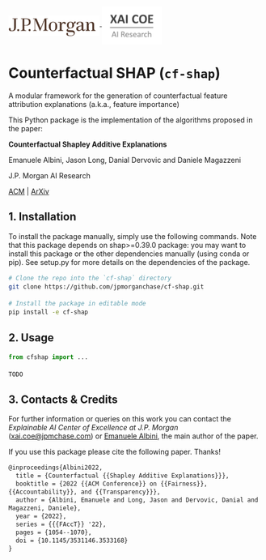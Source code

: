 <a href="https://www.jpmorgan.com/technology/artificial-intelligence">
<img align="middle" src="./assets/jpmorgan-logo.svg" alt="JPMorgan Logo" height="40">
<img align="middle" src="./assets/xai_coe-logo.png" alt="Explainale AI Center of Excellence Logo" height="75">
</a>


# Counterfactual SHAP (`cf-shap`)
A modular framework for the generation of counterfactual feature attribution explanations (a.k.a., feature importance)

This Python package is the implementation of the algorithms proposed in the paper:

**Counterfactual Shapley Additive Explanations** 

Emanuele Albini, Jason Long, Danial Dervovic and Daniele Magazzeni

J.P. Morgan AI Research

[ACM](https://dl-acm-org.iclibezp1.cc.ic.ac.uk/doi/abs/10.1145/3531146.3533168) | [ArXiv](https://arxiv.org/abs/2110.14270)
 
## 1. Installation
To install the package manually, simply use the following commands. Note that this package depends on shap>=0.39.0 package: you may want to install this package or the other dependencies manually (using conda or pip). See setup.py for more details on the dependencies of the package.

```bash
# Clone the repo into the `cf-shap` directory
git clone https://github.com/jpmorganchase/cf-shap.git

# Install the package in editable mode
pip install -e cf-shap
```


## 2. Usage

```python 
from cfshap import ...

TODO

```


## 3. Contacts & Credits

For further information or queries on this work you can contact the _Explainable AI Center of Excellence at J.P. Morgan_ ([xai.coe@jpmchase.com](mailto:xai.coe@jpmchase.com)) or [Emanuele Albini](https://www.emanuelealbini.com), the main author of the paper.

If you use this package please cite the following paper. Thanks!
```
@inproceedings{Albini2022,
  title = {Counterfactual {{Shapley Additive Explanations}}},
  booktitle = {2022 {{ACM Conference}} on {{Fairness}}, {{Accountability}}, and {{Transparency}}},
  author = {Albini, Emanuele and Long, Jason and Dervovic, Danial and Magazzeni, Daniele},
  year = {2022},
  series = {{{FAccT}} '22},
  pages = {1054--1070},
  doi = {10.1145/3531146.3533168}
}
```
